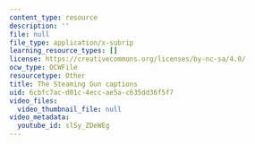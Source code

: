 ```yaml
---
content_type: resource
description: ''
file: null
file_type: application/x-subrip
learning_resource_types: []
license: https://creativecommons.org/licenses/by-nc-sa/4.0/
ocw_type: OCWFile
resourcetype: Other
title: The Steaming Gun captions
uid: 6cbfc7ac-d01c-4ecc-ae5a-c635dd36f5f7
video_files:
  video_thumbnail_file: null
video_metadata:
  youtube_id: slSy_ZDeWEg
---
```

